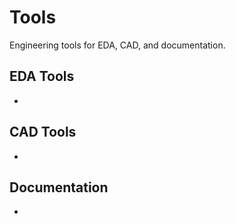 # Tools

Engineering tools for EDA, CAD, and documentation.

## EDA Tools

- 

## CAD Tools

- 

## Documentation

- 
